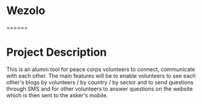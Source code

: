# Wezolo
======
# Project Description

This is an alumni tool for peace corps volunteers to connect, communicate with each other. The main features will be to enable volunteers to see each other's blogs by volunteers / by country / by sector and to send questions through SMS and for other volunteers to answer questions on the website which is then sent to the asker's mobile.
